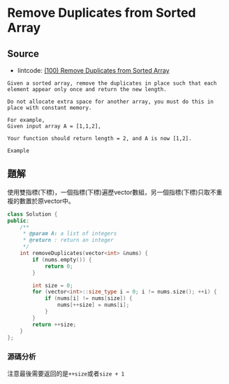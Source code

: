 # Remove Duplicates from Sorted Array

## Source

- lintcode: [(100) Remove Duplicates from Sorted Array](http://www.lintcode.com/en/problem/remove-duplicates-from-sorted-array/)

```
Given a sorted array, remove the duplicates in place such that each element appear only once and return the new length.

Do not allocate extra space for another array, you must do this in place with constant memory.

For example,
Given input array A = [1,1,2],

Your function should return length = 2, and A is now [1,2].

Example
```

## 題解

使用雙指標(下標)，一個指標(下標)遍歷vector數組，另一個指標(下標)只取不重複的數置於原vector中。

```c++
class Solution {
public:
    /**
     * @param A: a list of integers
     * @return : return an integer
     */
    int removeDuplicates(vector<int> &nums) {
        if (nums.empty()) {
            return 0;
        }

        int size = 0;
        for (vector<int>::size_type i = 0; i != nums.size(); ++i) {
            if (nums[i] != nums[size]) {
                nums[++size] = nums[i];
            }
        }
        return ++size;
    }
};
```

### 源碼分析

注意最後需要返回的是`++size`或者`size + 1`

